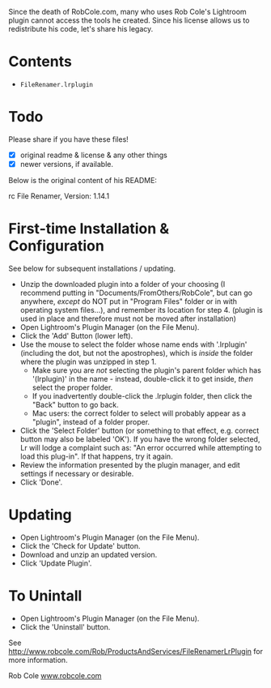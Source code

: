 Since the death of RobCole.com, many who uses Rob Cole's Lightroom plugin cannot access the tools he created. Since his license allows us to redistribute his code, let's share his legacy.

# Contents

- `FileRenamer.lrplugin`

# Todo

Please share if you have these files!

- [x] original readme & license & any other things
- [x] newer versions, if available.

Below is the original content of his README:

rc File Renamer, Version: 1.14.1

First-time Installation & Configuration
=======================================

See below for subsequent installations / updating.

-  Unzip the downloaded plugin into a folder of your choosing (I recommend putting in "Documents/FromOthers/RobCole", but can go anywhere,
   *except* do NOT put in "Program Files" folder or in with operating system files...), and remember its location for step 4.
   (plugin is used in place and therefore must not be moved after installation)
-  Open Lightroom's Plugin Manager (on the File Menu).
-  Click the 'Add' Button (lower left).
-  Use the mouse to select the folder whose name ends with '.lrplugin' (including the dot, but not the apostrophes),
   which is *inside* the folder where the plugin was unzipped in step 1.
   * Make sure you are *not* selecting the plugin's parent folder which has '(lrplugin)' in the name - instead, double-click it to get inside, *then* select the proper folder.
   * If you inadvertently double-click the .lrplugin folder, then click the "Back" button to go back.
   * Mac users: the correct folder to select will probably appear as a "plugin", instead of a folder proper.
-  Click the 'Select Folder' button (or something to that effect, e.g. correct button may also be labeled 'OK').
   If you have the wrong folder selected, Lr will lodge a complaint such as: "An error occurred while attempting to load this plug-in". If that happens, try it again.
-  Review the information presented by the plugin manager, and edit settings if necessary or desirable.
-  Click 'Done'.


Updating
========

-  Open Lightroom's Plugin Manager (on the File Menu).
-  Click the 'Check for Update' button.
-  Download and unzip an updated version.
-  Click 'Update Plugin'.


To Unintall
===========

-  Open Lightroom's Plugin Manager (on the File Menu).
-  Click the 'Uninstall' button.


See http://www.robcole.com/Rob/ProductsAndServices/FileRenamerLrPlugin for more information.

Rob Cole    www.robcole.com
